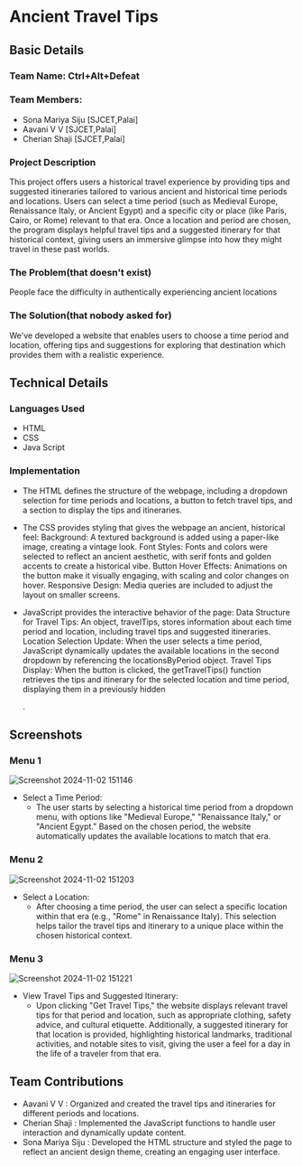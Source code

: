 # Ancient Travel Tips
## Basic Details
### Team Name: Ctrl+Alt+Defeat
### Team Members:
  - Sona Mariya Siju [SJCET,Palai]
  - Aavani V V [SJCET,Palai] 
  - Cherian Shaji [SJCET,Palai]
  
### Project Description
  This project offers users a historical travel experience by providing tips and suggested itineraries tailored to various ancient and historical time periods and locations. Users can select a time period (such as Medieval Europe, Renaissance Italy, or Ancient Egypt) and a specific city or place (like Paris, Cairo, or Rome) relevant to that era. Once a location and period are chosen, the program displays helpful travel tips and a suggested itinerary for that historical context, giving users an immersive glimpse into how they might travel in these past worlds.
### The Problem(that doesn't exist)
  People face the difficulty in authentically experiencing ancient locations
### The Solution(that nobody asked for)
  We've developed a website that enables users to choose a time period and location, offering tips and suggestions for exploring that destination which provides them with a realistic experience.
## Technical Details
### Languages Used
  - HTML
  - CSS
  - Java Script
### Implementation
  - The HTML defines the structure of the webpage, including a dropdown selection for time periods and locations, a button to fetch travel tips, and a section to display the tips and itineraries.
 
 - The CSS provides styling that gives the webpage an ancient, historical feel:
Background: A textured background is added using a paper-like image, creating a vintage look.
Font Styles: Fonts and colors were selected to reflect an ancient aesthetic, with serif fonts and golden accents to create a historical vibe.
Button Hover Effects: Animations on the button make it visually engaging, with scaling and color changes on hover.
Responsive Design: Media queries are included to adjust the layout on smaller screens.

- JavaScript provides the interactive behavior of the page:
Data Structure for Travel Tips: An object, travelTips, stores information about each time period and location, including travel tips and suggested itineraries.
Location Selection Update: When the user selects a time period, JavaScript dynamically updates the available locations in the second dropdown by referencing the locationsByPeriod object.
Travel Tips Display: When the button is clicked, the getTravelTips() function retrieves the tips and itinerary for the selected location and time period, displaying them in a previously hidden <div>.

## Screenshots
### Menu 1

![Screenshot 2024-11-02 151146](https://github.com/user-attachments/assets/338a80b4-0223-4999-aa26-b0674de8c8cf)

* Select a Time Period:
   - The user starts by selecting a historical time period from a dropdown menu, with options like "Medieval Europe," "Renaissance Italy," or "Ancient Egypt."
Based on the chosen period, the website automatically updates the available locations to match that era.

### Menu 2

![Screenshot 2024-11-02 151203](https://github.com/user-attachments/assets/3560ff5a-c74b-4ace-97e7-5892a3428059)

* Select a Location:
   - After choosing a time period, the user can select a specific location within that era (e.g., "Rome" in Renaissance Italy).
This selection helps tailor the travel tips and itinerary to a unique place within the chosen historical context.

### Menu 3

![Screenshot 2024-11-02 151221](https://github.com/user-attachments/assets/5925db68-f8b7-44f2-b61a-b2f9cfd2018c)

* View Travel Tips and Suggested Itinerary:
  - Upon clicking "Get Travel Tips," the website displays relevant travel tips for that period and location, such as appropriate clothing, safety advice, and cultural etiquette.
Additionally, a suggested itinerary for that location is provided, highlighting historical landmarks, traditional activities, and notable sites to visit, giving the user a feel for a day in the life of a traveler from that era.

## Team Contributions
  - Aavani V V : Organized and created the travel tips and itineraries for different periods and locations.
  - Cherian Shaji :  Implemented the JavaScript functions to handle user interaction and dynamically update content.
  - Sona Mariya Siju : Developed the HTML structure and styled the page to reflect an ancient design theme, creating an engaging user interface.



    
